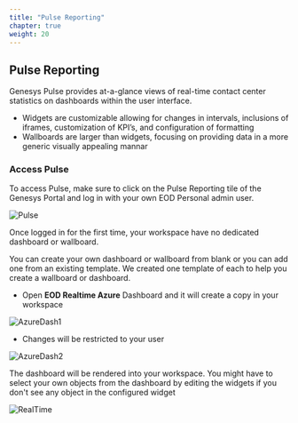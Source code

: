```yaml
---
title: "Pulse Reporting"
chapter: true
weight: 20
---
```


## Pulse Reporting

Genesys Pulse provides at-a-glance views of real-time contact center statistics on dashboards within the user interface.

- Widgets are customizable allowing for changes in intervals, inclusions of iframes, customization of KPI’s, and configuration of formatting
- Wallboards are larger than widgets, focusing on providing data in a more generic visually appealing mannar

### Access Pulse

To access Pulse, make sure to click on the Pulse Reporting tile of the Genesys Portal and log in with your own EOD Personal admin user.

![Pulse](/images/file_1625604606223_pulse_tile.png)

Once logged in for the first time, your workspace have no dedicated dashboard or wallboard.

You can create your own dashboard or wallboard from blank or you can add one from an existing template. We created one template of each to help you create a wallboard or dashboard.

- Open **EOD Realtime Azure** Dashboard and it will create a copy in your workspace


![AzureDash1](/images/file_1625604632498_EOD_Dashboard_Azure.png)

- Changes will be restricted to your user

![AzureDash2](/images/file_1625604661403_EOD_Dashboard_Azure_1.png)

The dashboard will be rendered into your workspace. You might have to select your own objects from the dashboard by editing the widgets if you don't see any object in the configured widget

![RealTime](/images/file_1625604695816_eod_realtime_dashboard.png)
